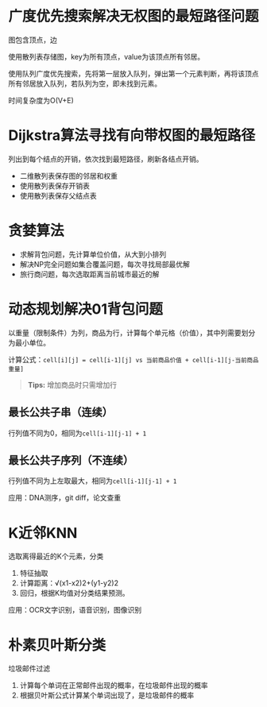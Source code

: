 # 广度优先搜索解决无权图的最短路径问题

图包含顶点，边

使用散列表存储图，key为所有顶点，value为该顶点所有邻居。

使用队列广度优先搜索，先将第一层放入队列，弹出第一个元素判断，再将该顶点所有邻居放入队列，若队列为空，即未找到元素。

时间复杂度为O(V+E)

# Dijkstra算法寻找有向带权图的最短路径

列出到每个结点的开销，依次找到最短路径，刷新各结点开销。

- 二维散列表保存图的邻居和权重
- 使用散列表保存开销表
- 使用散列表保存父结点表

# 贪婪算法

- 求解背包问题，先计算单位价值，从大到小排列
- 解决NP完全问题如集合覆盖问题，每次寻找局部最优解
- 旅行商问题，每次选取距离当前城市最近的解

# 动态规划解决01背包问题

以重量（限制条件）为列，商品为行，计算每个单元格（价值），其中列需要划分为最小单位。

计算公式：`cell[i][j] = cell[i-1][j] vs 当前商品价值 + cell[i-1][j-当前商品重量]`

> **Tips:** 增加商品时只需增加行

## 最长公共子串（连续）

行列值不同为0，相同为`cell[i-1][j-1] + 1`

## 最长公共子序列（不连续）

行列值不同为上左取最大，相同为`cell[i-1][j-1] + 1`

应用：DNA测序，git diff，论文查重

# K近邻KNN

选取离得最近的K个元素，分类

1. 特征抽取
2. 计算距离：√(x1-x2)2+(y1-y2)2
3. 回归，根据K均值对分类结果预测。

应用：OCR文字识别，语音识别，图像识别

# 朴素贝叶斯分类

垃圾邮件过滤

1. 计算每个单词在正常邮件出现的概率，在垃圾邮件出现的概率
2. 根据贝叶斯公式计算某个单词出现了，是垃圾邮件的概率
